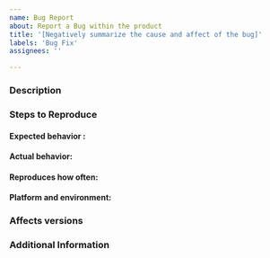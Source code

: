 ```yaml
---
name: Bug Report
about: Report a Bug within the product
title: '[Negatively summarize the cause and affect of the bug]'
labels: 'Bug Fix'
assignees: ''

---
```


<!--

Have you read DDF's Code of Conduct? By filing an Issue, you are
expected to comply with it, including treating everyone with respect:
https://github.com/codice/ddf/blob/master/.github/CODE_OF_CONDUCT.md

Do you want to ask a question? Are you looking for support? The DDF
Developers group - https://groups.google.com/forum/#!forum/ddf-developers
is the best place for getting support.

-->

### Description
<!-- 
Description of the issue
Are there any known workarounds?
Severity of the bug (minor, major, critical)?
-->

### Steps to Reproduce
<!--
1. [First Step]
2. [Second Step]
3. [and so on...]
-->

#### Expected behavior :
<!-- What you expect to happen -->

#### Actual behavior:
<!-- What actually happens -->

#### Reproduces how often:
<!-- What percentage of the time does it reproduce? -->

#### Platform and environment:
<!-- OS, Java version, browser, etc, as applicable -->

### Affects versions
<!-- Application version(s) -->

### Additional Information
<!-- Any additional information, configuration or data that might be necessary
to reproduce the issue. -->
